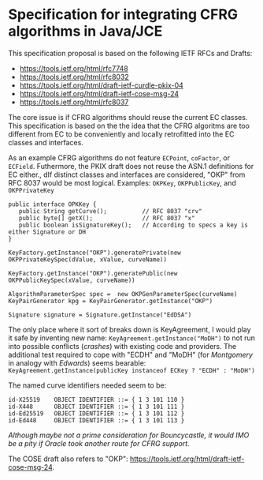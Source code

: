 # Specification for integrating CFRG algorithms in Java/JCE
This specification proposal is based on the following IETF RFCs and Drafts:
- https://tools.ietf.org/html/rfc7748
- https://tools.ietf.org/html/rfc8032
- https://tools.ietf.org/html/draft-ietf-curdle-pkix-04
- https://tools.ietf.org/html/draft-ietf-cose-msg-24
- https://tools.ietf.org/html/rfc8037

The core issue is if CFRG algorithms should reuse the current EC classes.  This specification is based
on the the idea that the CFRG algoritms are too different from EC to be conveniently
and locally retrofitted into the EC classes and interfaces.

As an example CFRG algorithms do not feature `ECPoint`, `coFactor`, or `ECField`.  Futhermore, the PKIX draft does not reuse the
ASN.1 definitions for EC either., dIf distinct classes and interfaces are considered, "OKP" from RFC 8037 would be most logical.  Examples:
`OKPKey`, `OKPPublicKey`, and `OKPPrivateKey`

```
public interface OPKKey {
   public String getCurve();          // RFC 8037 "crv"
   public byte[] getX();              // RFC 8037 "x"
   public boolean isSignatureKey();   // According to specs a key is either Signature or DH
}
```

`KeyFactory.getInstance("OKP").generatePrivate(new OKPPrivateKeySpec(dValue, xValue, curveName))`

`KeyFactory.getInstance("OKP").generatePublic(new OKPPublicKeySpec(xValue, curveName))`

`AlgorithmParameterSpec spec =  new OKPGenParameterSpec(curveName)`
`KeyPairGenerator kpg = KeyPairGenerator.getInstance("OKP")`

`Signature signature = Signature.getInstance("EdDSA")`

The only place where it sort of breaks down is KeyAgreement, I would play it safe by inventing new name:
`KeyAgreement.getInstance("MoDH")` 
to not run into possible conflicts (_crashes_) with existing code and providers.  The additional test required to cope with "ECDH" and "MoDH" (for _Montgomery_ in analogy with _Edwards_) seems bearable:
`KeyAgreement.getInstance(publicKey instanceof ECKey ? "ECDH" : "MoDH")`

 The named curve identifiers needed seem to be:
  ```
 id-X25519    OBJECT IDENTIFIER ::= { 1 3 101 110 }
 id-X448      OBJECT IDENTIFIER ::= { 1 3 101 111 }
 id-Ed25519   OBJECT IDENTIFIER ::= { 1 3 101 112 }
 id-Ed448     OBJECT IDENTIFIER ::= { 1 3 101 113 }
```
_Although maybe not a prime consideration for Bouncycastle, it would IMO be a pity if Oracle took another route for CFRG support._

The COSE draft also refers to "OKP": https://tools.ietf.org/html/draft-ietf-cose-msg-24.
